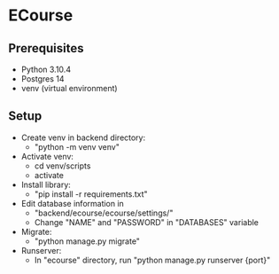 # ECourse

## Prerequisites

-   Python 3.10.4
-   Postgres 14
-   venv (virtual environment)

## Setup

-   Create venv in backend directory:
    -   "python -m venv venv"
-   Activate venv:
    -   cd venv/scripts
    -   activate
-   Install library:
    -   "pip install -r requirements.txt"
-   Edit database information in
    -   "backend/ecourse/ecourse/settings/"
    -   Change "NAME" and "PASSWORD" in "DATABASES" variable
-   Migrate:
    -   "python manage.py migrate"
-   Runserver:
    -   In "ecourse" directory, run "python manage.py runserver {port}"